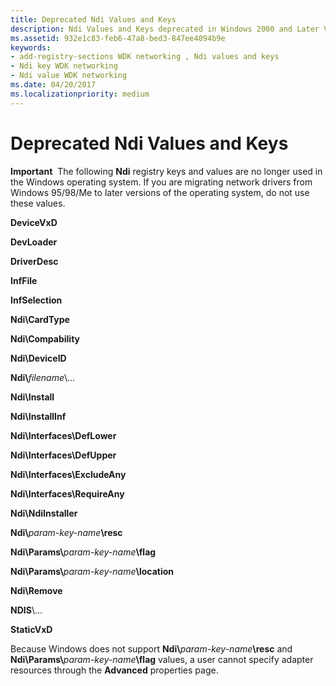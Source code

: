 ```yaml
---
title: Deprecated Ndi Values and Keys 
description: Ndi Values and Keys deprecated in Windows 2000 and Later Versions
ms.assetid: 932e1c83-feb6-47a8-bed3-847ee4094b9e
keywords:
- add-registry-sections WDK networking , Ndi values and keys
- Ndi key WDK networking
- Ndi value WDK networking
ms.date: 04/20/2017
ms.localizationpriority: medium
---
```


# Deprecated Ndi Values and Keys





**Important**  The following **Ndi** registry keys and values are no longer used in the Windows operating system. If you are migrating network drivers from Windows 95/98/Me to later versions of the operating system, do not use these values.

 

**DeviceVxD**

**DevLoader**

**DriverDesc**

**InfFile**

**InfSelection**

**Ndi\\CardType**

**Ndi\\Compability**

**Ndi\\DeviceID**

**Ndi\\**<em>filename</em>\\...

**Ndi\\Install**

**Ndi\\InstallInf**

**Ndi\\Interfaces\\DefLower**

**Ndi\\Interfaces\\DefUpper**

**Ndi\\Interfaces\\ExcludeAny**

**Ndi\\Interfaces\\RequireAny**

**Ndi\\NdiInstaller**

**Ndi\\**<em>param-key-name</em>**\\resc**

**Ndi\\Params\\**<em>param-key-name</em>**\\flag**

**Ndi\\Params\\**<em>param-key-name</em>**\\location**

**Ndi\\Remove**

**NDIS**\\...

**StaticVxD**

Because Windows does not support **Ndi\\**<em>param-key-name</em>**\\resc** and **Ndi\\Params\\**<em>param-key-name</em>**\\flag** values, a user cannot specify adapter resources through the **Advanced** properties page.

 

 





